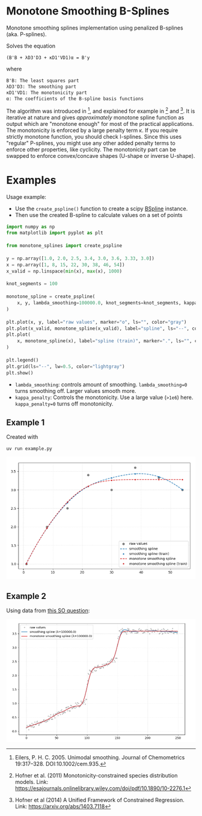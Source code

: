 # Monotone Smoothing B-Splines

Monotone smoothing splines implementation using penalized B-splines (aka. P-splines).

Solves the equation

    (B'B + λD3'D3 + κD1'VD1)α = B'y

where

    B'B: The least squares part
    λD3'D3: The smoothing part
    κD1'VD1: The monotonicity part
    α: The coefficients of the B-spline basis functions

The algorithm was introduced in [^Eilers2005], and explained for example in
[^Hofner2011] and [^Hofner2014unified]. It is iterative at nature and gives *approximately*
monotone spline function as output which are "monotone enough" for most of the practical
applications. The monotonicity is enforced by a large penalty term κ. If you require
strictly monotone function, you should check I-splines. Since this uses "regular"
P-splines, you might use any other added penalty terms to enforce other properties, like
cyclicity. The monotonicity part can be swapped to enforce convex/concave shapes
(U-shape or inverse U-shape).

# Examples

Usage example:

- Use the `create_pspline()` function to create a scipy [BSpline](https://docs.scipy.org/doc/scipy/reference/generated/scipy.interpolate.BSpline.html) instance.
- Then use the created B-spline to calculate values on a set of points

```python
import numpy as np
from matplotlib import pyplot as plt

from monotone_splines import create_pspline

y = np.array([1.0, 2.0, 2.5, 3.4, 3.0, 3.6, 3.33, 3.0])
x = np.array([1, 8, 15, 22, 30, 38, 46, 54])
x_valid = np.linspace(min(x), max(x), 1000)

knot_segments = 100

monotone_spline = create_pspline(
    x, y, lambda_smoothing=100000.0, knot_segments=knot_segments, kappa_penalty=10e6
)

plt.plot(x, y, label="raw values", marker="o", ls="", color="gray")
plt.plot(x_valid, monotone_spline(x_valid), label="spline", ls="--", color="tab:red")
plt.plot(
    x, monotone_spline(x), label="spline (train)", marker=".", ls="", color="tab:red"
)

plt.legend()
plt.grid(ls="--", lw=0.5, color="lightgray")
plt.show()
```

- `lambda_smoothing`: controls amount of smoothing. `lambda_smoothing=0` turns smoothing off. Larger values smooth more.
- `kappa_penalty`: Controls the monotonicity. Use a large value (`>1e6`) here. `kappa_penalty=0` turns off monotonicity.

## Example 1

Created with

```
uv run example.py
```

![alt text](img/example-1.png)

##  Example 2

Using data from [this SO question](https://stackoverflow.com/questions/56551114/fully-monotone-interpolation-in-python):

![alt text](img/example-2.png)


[^Eilers2005]: Eilers, P. H. C. 2005. Unimodal smoothing. Journal of Chemometrics
              19:317–328. DOI:10.1002/cem.935.
[^Hofner2011]: Hofner et al. (2011) Monotonicity-constrained species distribution models.
            Link: https://esajournals.onlinelibrary.wiley.com/doi/pdf/10.1890/10-2276.1
[^Hofner2014unified]: Hofner et al (2014) A Unified Framework of Constrained Regression.
            Link: https://arxiv.org/abs/1403.7118